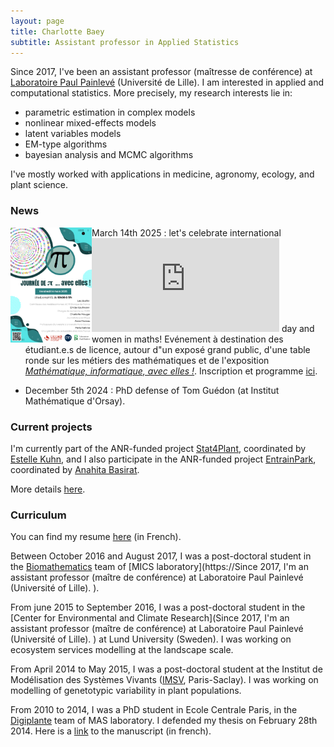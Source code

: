 ```yaml
---
layout: page
title: Charlotte Baey
subtitle: Assistant professor in Applied Statistics
---
```


Since 2017, I've been an assistant professor (maîtresse de conférence) at [Laboratoire Paul Painlevé](https://math.univ-lille.fr/) (Université de Lille).
I am interested in applied and computational statistics. More precisely, my research interests lie in:
 - parametric estimation in complex models
 - nonlinear mixed-effects models
 - latent variables models
 - EM-type algorithms
 - bayesian analysis and MCMC algorithms
 
 I've mostly worked with applications in medicine, agronomy, ecology, and plant science.

### News
[<img align="left" width=130px style="float:left" style="margin:75px" style="padding-right:30px" src="files/PiDayavecElles.png">](files/PiDayavecElles.pdf)

 - March 14th 2025 : let's celebrate international ![\\pi](https://latex.codecogs.com/png.latex?%5Cpi "\pi")  day and women in maths! Evénement à destination des étudiant.e.s de licence, autour d"un exposé grand public, d'une table ronde sur les métiers des mathématiques et de l'exposition [*Mathématique, informatique, avec elles !*](https://femmes-et-maths.fr/femmes-en-maths/maths-info-avec-elles/). Inscription et programme [ici](https://www.mathconf.org/lilloises2025).
 
 - December 5th 2024 : PhD defense of Tom Guédon (at Institut Mathématique d'Orsay).

 
### Current projects
 
 I'm currently part of the ANR-funded project [Stat4Plant](https://stat4plant.mathnum.inrae.fr/), coordinated by [Estelle Kuhn](http://genome.jouy.inra.fr/~ekuhn/), and I also participate in the ANR-funded project [EntrainPark](https://anr.fr/Project-ANR-21-CE28-0011), coordinated by [Anahita Basirat](https://www.basirat.fr/index.html).
 
 More details [here](https://baeyc.github.io/projects/).

  
### Curriculum

You can find my resume [here](files/cv.pdf) (in French).

Between October 2016 and August 2017, I was a post-doctoral student in the [Biomathematics](http://biomathematics.mics.centralesupelec.fr/) team of [MICS laboratory](https://Since 2017, I'm an assistant professor (maître de conférence) at Laboratoire Paul Painlevé (Université of Lille).
).
  
From june 2015 to September 2016, I was a post-doctoral student in the [Center for Environmental and Climate Research](Since 2017, I'm an assistant professor (maître de conférence) at Laboratoire Paul Painlevé (Université of Lille).
) at Lund University (Sweden). I was working on ecosystem services modelling at the landscape scale.

From April 2014 to May 2015, I was a post-doctoral student at the Institut de Modélisation des Systèmes Vivants ([IMSV](https://www.universite-paris-saclay.fr/en/research/project/lidex-imsv), Paris-Saclay). I was working on modelling of genetotypic variability in plant populations.

From 2010 to 2014, I was a PhD student in Ecole Centrale Paris, in the [Digiplante](http://digiplante.mas.ecp.fr/) team of MAS laboratory. I defended my thesis on February 28th 2014. Here is a [link](https://tel.archives-ouvertes.fr/tel-00985747) to the manuscript (in french).
